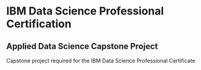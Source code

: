 # IBM Data Science Professional Certification
## Applied Data Science Capstone Project
Capstone project required for the IBM Data Science Professional Certificate
